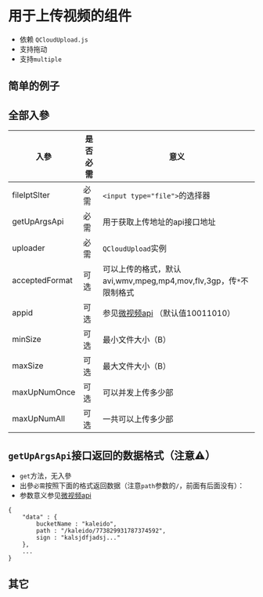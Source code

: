 # 用于上传视频的组件
* 依赖 `QCloudUpload.js`
* 支持拖动
* 支持`multiple`

## 简单的例子


## 全部入參
|入參|是否必需|意义|
|---|---|---|
|fileIptSlter  |必需|`<input type="file">`的选择器|
|getUpArgsApi  |必需|用于获取上传地址的api接口地址|
|uploader      |必需|`QCloudUpload`实例|
|acceptedFormat|可选|可以上传的格式，默认avi,wmv,mpeg,mp4,mov,flv,3gp，传`*`不限制格式|
|appid         |可选|参见[微视频api][api] （默认值10011010）|
|minSize       |可选|最小文件大小（B）|
|maxSize       |可选|最大文件大小（B）|
|maxUpNumOnce  |可选|可以并发上传多少部|
|maxUpNumAll   |可选|一共可以上传多少部|


## `getUpArgsApi`接口返回的数据格式（注意⚠️）
* `get`方法，无入參
* 出參`必需`按照下面的格式返回数据（注意`path`参数的`/`，前面有后面没有）：
* 参数意义参见[微视频api][api]

```
{
    "data" : {
        bucketName : "kaleido",
        path : "/kaleido/773829931787374592",
        sign : "kalsjdfjadsj..."
    },
    ...
}
```

## 其它

[api]: https://www.qcloud.com/doc/product/314/3498#3.3-.E5.88.9B.E5.BB.BA.E8.A7.86.E9.A2.91.3A(.E5.88.86.E7.89.87.E4.B8.8A.E4.BC.A0.2C-.E7.AC.AC.E4.B8.80.E7.89.87) "微视频API文档"